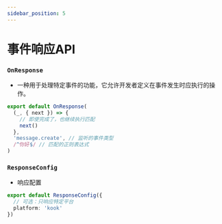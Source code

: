 ```yaml
---
sidebar_position: 5
---
```


# 事件响应API

### `OnResponse`

- 一种用于处理特定事件的功能，它允许开发者定义在事件发生时应执行的操作。

```ts title="示例"
export default OnResponse(
  (_, { next }) => {
    // 即使完成了，也继续执行匹配
    next()
  },
  'message.create', // 监听的事件类型
  /^你好$/ // 匹配的正则表达式
)
```

### `ResponseConfig`

- 响应配置

```ts
export default ResponseConfig({
  // 可选：只响应特定平台
  platform: 'kook'
})
```
